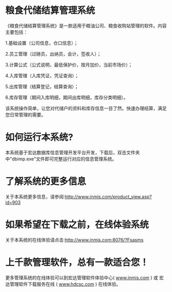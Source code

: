 # 粮食代储结算管理系统

《粮食代储结算管理系统》是一款适用于粮油公司、粮食收购站管理的软件。内容主要包括：

1.基础设置（公司信息，仓口信息）；

2.员工管理（过磅员，出纳员，会计，签收人）；

3.计算公式（公式说明，最低保护价，按月加价，当前市场价）；

4.入库管理（入库凭证，凭证查询）；

5.出库管理（结算登记，结算查询）；

6.库存管理（期间入库明细，期间出库明细，库存分类明细）。

该系统操作简单，让您对代储户的资料和库存信息一目了然。快速办理结算，满足您日常管理的需要。

# 如何运行本系统?

本系统基于宏达数据库信息管理开发平台开发，下载后，双击文件夹中"dbimp.exe"文件即可完整运行对应的信息管理系统。

# 了解系统的更多信息

关于本系统更多信息，请参阅:http://www.inmis.com/product_view.asp?id=903

# 如果希望在下载之前，在线体验系统

关于本系统的在线体验请点击:http://www.inmis.com:8076/?Fsasms

# 上千款管理软件，总有一款适合您！

更多管理系统的在线体验可以到宏达管理软件体验中心( www.inmis.com ) 或 宏达管理软件下载服务在线 ( www.hdcsc.com ) 在线体验。



